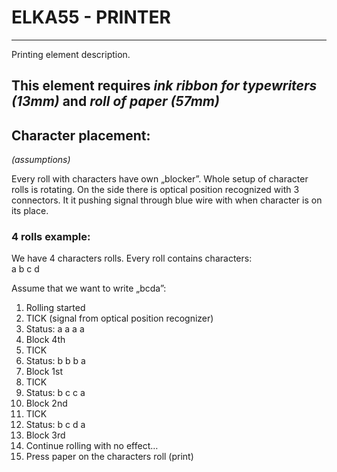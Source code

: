 # ELKA55 - PRINTER
--------------------------------------------------------------------------------
Printing element description.  

This element requires *ink ribbon for typewriters (13mm)* 
and *roll of paper (57mm)*
--------------------------------------------------------------------------------

## Character placement:

*(assumptions)*  

Every roll with characters have own „blocker”. Whole setup of character rolls is 
rotating. On the side there is optical position recognized with 3 connectors. It 
it pushing signal through blue wire with when character is on its place.

### 4 rolls example:

We have 4 characters rolls. Every roll contains characters:  
a b c d

Assume that we want to write „bcda”:

1.  Rolling started
2.  TICK (signal from optical position recognizer)
3.  Status: a a a a
4.  Block 4th
5.  TICK
6.  Status: b b b a
7.  Block 1st
8.  TICK
9.  Status: b c c a
10. Block 2nd
11. TICK
12. Status: b c d a
13. Block 3rd
14. Continue rolling with no effect…
15. Press paper on the characters roll (print)


